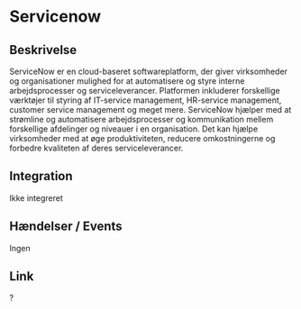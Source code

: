 # Servicenow

## Beskrivelse

ServiceNow er en cloud-baseret softwareplatform, der giver virksomheder og organisationer mulighed for at automatisere og styre interne arbejdsprocesser og serviceleverancer. Platformen inkluderer forskellige værktøjer til styring af IT-service management, HR-service management, customer service management og meget mere. ServiceNow hjælper med at strømline og automatisere arbejdsprocesser og kommunikation mellem forskellige afdelinger og niveauer i en organisation. Det kan hjælpe virksomheder med at øge produktiviteten, reducere omkostningerne og forbedre kvaliteten af deres serviceleverancer.

## Integration

Ikke integreret

## Hændelser / Events

Ingen

## Link

?
